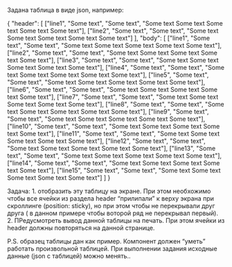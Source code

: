 Задана таблица в виде json, например:

{
 "header": [
   ["line1", "Some text", "Some text", "Some text Some text Some text Some text Some text"],
   ["line2", "Some text", "Some text", "Some text Some text Some text Some text Some text"]
 ],
 "body": [
   ["line1", "Some text", "Some text", "Some text Some text Some text Some text Some text"],
   ["line2", "Some text", "Some text", "Some text Some text Some text Some text Some text"],
   ["line3", "Some text", "Some text", "Some text Some text Some text Some text Some text"],
   ["line4", "Some text", "Some text", "Some text Some text Some text Some text Some text"],
   ["line5", "Some text", "Some text", "Some text Some text Some text Some text Some text"],
   ["line6", "Some text", "Some text", "Some text Some text Some text Some text Some text"],
   ["line7", "Some text", "Some text", "Some text Some text Some text Some text Some text"],
   ["line8", "Some text", "Some text", "Some text Some text Some text Some text Some text"],
   ["line9", "Some text", "Some text", "Some text Some text Some text Some text Some text"],
   ["line10", "Some text", "Some text", "Some text Some text Some text Some text Some text"],
   ["line11", "Some text", "Some text", "Some text Some text Some text Some text Some text"],
   ["line12", "Some text", "Some text", "Some text Some text Some text Some text Some text"],
   ["line13", "Some text", "Some text", "Some text Some text Some text Some text Some text"],
   ["line14", "Some text", "Some text", "Some text Some text Some text Some text Some text"],
   ["line15", "Some text", "Some text", "Some text Some text Some text Some text Some text"]
 ]
}

Задача: 
    1. отобразить эту таблицу на экране. При этом необхожимо чтобы все ячейки из раздела header “прилипали” к верху экрана при скроллинге (position: sticky), но при этом чтобы не перекрывали друг друга ( в данном примере чтобы воторой ряд не перекрывал первый).  
    2. ПРедусмотреть вывод данной таблицы на печать. При этом ячейки из header должны повторяться на данной странице.

P.S. образец таблицы дан как пример. Компонент должен “уметь” работать  произвольной таблицей. При выполнении задания исходные данные (json с таблицей) можно менять..
